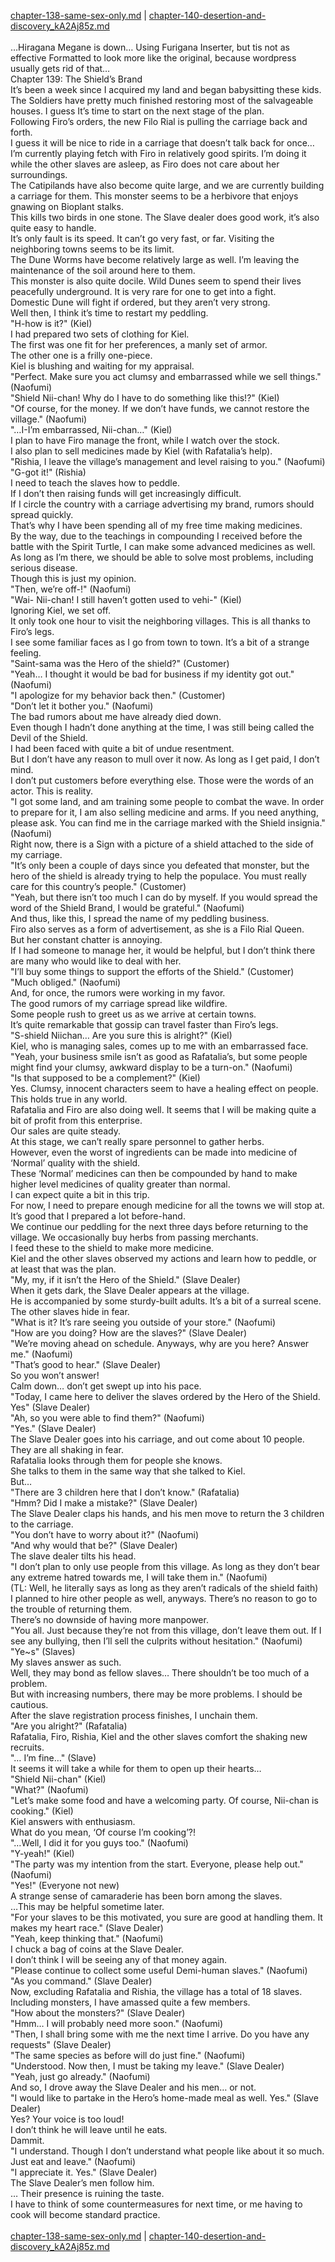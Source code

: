 [chapter-138-same-sex-only.md](./chapter-138-same-sex-only.md) | [chapter-140-desertion-and-discovery_kA2Aj85z.md](./chapter-140-desertion-and-discovery_kA2Aj85z.md) <br/>
<br/>
…Hiragana Megane is down… Using Furigana Inserter, but tis not as effective Formatted to look more like the original, because wordpress usually gets rid of that…<br/>
Chapter 139: The Shield’s Brand<br/>
It’s been a week since I acquired my land and began babysitting these kids.<br/>
The Soldiers have pretty much finished restoring most of the salvageable houses. I guess It’s time to start on the next stage of the plan.<br/>
Following Firo’s orders, the new Filo Rial is pulling the carriage back and forth.<br/>
I guess it will be nice to ride in a carriage that doesn’t talk back for once…<br/>
I’m currently playing fetch with Firo in relatively good spirits. I’m doing it while the other slaves are asleep, as Firo does not care about her surroundings.<br/>
The Catipilands have also become quite large, and we are currently building a carriage for them. This monster seems to be a herbivore that enjoys gnawing on Bioplant stalks.<br/>
This kills two birds in one stone. The Slave dealer does good work, it’s also quite easy to handle.<br/>
It’s only fault is its speed. It can’t go very fast, or far. Visiting the neighboring towns seems to be its limit.<br/>
The Dune Worms have become relatively large as well. I’m leaving the maintenance of the soil around here to them.<br/>
This monster is also quite docile. Wild Dunes seem to spend their lives peacefully underground. It is very rare for one to get into a fight.<br/>
Domestic Dune will fight if ordered, but they aren’t very strong.<br/>
Well then, I think it’s time to restart my peddling.<br/>
"H-how is it?" (Kiel)<br/>
I had prepared two sets of clothing for Kiel.<br/>
The first was one fit for her preferences, a manly set of armor.<br/>
The other one is a frilly one-piece.<br/>
Kiel is blushing and waiting for my appraisal.<br/>
"Perfect. Make sure you act clumsy and embarrassed while we sell things." (Naofumi)<br/>
"Shield Nii-chan! Why do I have to do something like this!?" (Kiel)<br/>
"Of course, for the money. If we don’t have funds, we cannot restore the village." (Naofumi)<br/>
"…I-I’m embarrassed, Nii-chan…" (Kiel)<br/>
I plan to have Firo manage the front, while I watch over the stock.<br/>
I also plan to sell medicines made by Kiel (with Rafatalia’s help).<br/>
"Rishia, I leave the village’s management and level raising to you." (Naofumi)<br/>
"G-got it!" (Rishia)<br/>
I need to teach the slaves how to peddle.<br/>
If I don’t then raising funds will get increasingly difficult.<br/>
If I circle the country with a carriage advertising my brand, rumors should spread quickly.<br/>
That’s why I have been spending all of my free time making medicines.<br/>
By the way, due to the teachings in compounding I received before the battle with the Spirit Turtle, I can make some advanced medicines as well.<br/>
As long as I’m there, we should be able to solve most problems, including serious disease.<br/>
Though this is just my opinion.<br/>
"Then, we’re off-!" (Naofumi)<br/>
"Wai- Nii-chan! I still haven’t gotten used to vehi-" (Kiel)<br/>
Ignoring Kiel, we set off.<br/>
It only took one hour to visit the neighboring villages. This is all thanks to Firo’s legs.<br/>
I see some familiar faces as I go from town to town. It’s a bit of a strange feeling.<br/>
"Saint-sama was the Hero of the shield?" (Customer)<br/>
"Yeah… I thought it would be bad for business if my identity got out." (Naofumi)<br/>
"I apologize for my behavior back then." (Customer)<br/>
"Don’t let it bother you." (Naofumi)<br/>
The bad rumors about me have already died down.<br/>
Even though I hadn’t done anything at the time, I was still being called the Devil of the Shield.<br/>
I had been faced with quite a bit of undue resentment.<br/>
But I don’t have any reason to mull over it now. As long as I get paid, I don’t mind.<br/>
I don’t put customers before everything else. Those were the words of an actor. This is reality.<br/>
"I got some land, and am training some people to combat the wave. In order to prepare for it, I am also selling medicine and arms. If you need anything, please ask. You can find me in the carriage marked with the Shield insignia." (Naofumi)<br/>
Right now, there is a Sign with a picture of a shield attached to the side of my carriage.<br/>
"It’s only been a couple of days since you defeated that monster, but the hero of the shield is already trying to help the populace. You must really care for this country’s people." (Customer)<br/>
"Yeah, but there isn’t too much I can do by myself. If you would spread the word of the Shield Brand, I would be grateful." (Naofumi)<br/>
And thus, like this, I spread the name of my peddling business.<br/>
Firo also serves as a form of advertisement, as she is a Filo Rial Queen.<br/>
But her constant chatter is annoying.<br/>
If I had someone to manage her, it would be helpful, but I don’t think there are many who would like to deal with her.<br/>
"I’ll buy some things to support the efforts of the Shield." (Customer)<br/>
"Much obliged." (Naofumi)<br/>
And, for once, the rumors were working in my favor.<br/>
The good rumors of my carriage spread like wildfire.<br/>
Some people rush to greet us as we arrive at certain towns.<br/>
It’s quite remarkable that gossip can travel faster than Firo’s legs.<br/>
"S-shield Niichan… Are you sure this is alright?" (Kiel)<br/>
Kiel, who is managing sales, comes up to me with an embarrassed face.<br/>
"Yeah, your business smile isn’t as good as Rafatalia’s, but some people might find your clumsy, awkward display to be a turn-on." (Naofumi)<br/>
"Is that supposed to be a complement?" (Kiel)<br/>
Yes. Clumsy, innocent characters seem to have a healing effect on people. This holds true in any world.<br/>
Rafatalia and Firo are also doing well. It seems that I will be making quite a bit of profit from this enterprise.<br/>
Our sales are quite steady.<br/>
At this stage, we can’t really spare personnel to gather herbs.<br/>
However, even the worst of ingredients can be made into medicine of ‘Normal’ quality with the shield.<br/>
These ‘Normal’ medicines can then be compounded by hand to make higher level medicines of quality greater than normal.<br/>
I can expect quite a bit in this trip.<br/>
For now, I need to prepare enough medicine for all the towns we will stop at. It’s good that I prepared a lot before-hand.<br/>
We continue our peddling for the next three days before returning to the village. We occasionally buy herbs from passing merchants.<br/>
I feed these to the shield to make more medicine.<br/>
Kiel and the other slaves observed my actions and learn how to peddle, or at least that was the plan.<br/>
"My, my, if it isn’t the Hero of the Shield." (Slave Dealer)<br/>
When it gets dark, the Slave Dealer appears at the village.<br/>
He is accompanied by some sturdy-built adults. It’s a bit of a surreal scene.<br/>
The other slaves hide in fear.<br/>
"What is it? It’s rare seeing you outside of your store." (Naofumi)<br/>
"How are you doing? How are the slaves?" (Slave Dealer)<br/>
"We’re moving ahead on schedule. Anyways, why are you here? Answer me." (Naofumi)<br/>
"That’s good to hear." (Slave Dealer)<br/>
So you won’t answer!<br/>
Calm down… don’t get swept up into his pace.<br/>
"Today, I came here to deliver the slaves ordered by the Hero of the Shield. Yes" (Slave Dealer)<br/>
"Ah, so you were able to find them?" (Naofumi)<br/>
"Yes." (Slave Dealer)<br/>
The Slave Dealer goes into his carriage, and out come about 10 people. They are all shaking in fear.<br/>
Rafatalia looks through them for people she knows.<br/>
She talks to them in the same way that she talked to Kiel.<br/>
But…<br/>
"There are 3 children here that I don’t know." (Rafatalia)<br/>
"Hmm? Did I make a mistake?" (Slave Dealer)<br/>
The Slave Dealer claps his hands, and his men move to return the 3 children to the carriage.<br/>
"You don’t have to worry about it?" (Naofumi)<br/>
"And why would that be?" (Slave Dealer)<br/>
The slave dealer tilts his head.<br/>
"I don’t plan to only use people from this village. As long as they don’t bear any extreme hatred towards me, I will take them in." (Naofumi)<br/>
(TL: Well, he literally says as long as they aren’t radicals of the shield faith)<br/>
I planned to hire other people as well, anyways. There’s no reason to go to the trouble of returning them.<br/>
There’s no downside of having more manpower.<br/>
"You all. Just because they’re not from this village, don’t leave them out. If I see any bullying, then I’ll sell the culprits without hesitation." (Naofumi)<br/>
"Ye~s" (Slaves)<br/>
My slaves answer as such.<br/>
Well, they may bond as fellow slaves… There shouldn’t be too much of a problem.<br/>
But with increasing numbers, there may be more problems. I should be cautious.<br/>
After the slave registration process finishes, I unchain them.<br/>
"Are you alright?" (Rafatalia)<br/>
Rafatalia, Firo, Rishia, Kiel and the other slaves comfort the shaking new recruits.<br/>
"… I’m fine…" (Slave)<br/>
It seems it will take a while for them to open up their hearts…<br/>
"Shield Nii-chan" (Kiel)<br/>
"What?" (Naofumi)<br/>
"Let’s make some food and have a welcoming party. Of course, Nii-chan is cooking." (Kiel)<br/>
Kiel answers with enthusiasm.<br/>
What do you mean, ‘Of course I’m cooking’?!<br/>
"…Well, I did it for you guys too." (Naofumi)<br/>
"Y-yeah!" (Kiel)<br/>
"The party was my intention from the start. Everyone, please help out." (Naofumi)<br/>
"Yes!" (Everyone not new)<br/>
A strange sense of camaraderie has been born among the slaves.<br/>
…This may be helpful sometime later.<br/>
"For your slaves to be this motivated, you sure are good at handling them. It makes my heart race." (Slave Dealer)<br/>
"Yeah, keep thinking that." (Naofumi)<br/>
I chuck a bag of coins at the Slave Dealer.<br/>
I don’t think I will be seeing any of that money again.<br/>
"Please continue to collect some useful Demi-human slaves." (Naofumi)<br/>
"As you command." (Slave Dealer)<br/>
Now, excluding Rafatalia and Rishia, the village has a total of 18 slaves.<br/>
Including monsters, I have amassed quite a few members.<br/>
"How about the monsters?" (Slave Dealer)<br/>
"Hmm… I will probably need more soon." (Naofumi)<br/>
"Then, I shall bring some with me the next time I arrive. Do you have any requests" (Slave Dealer)<br/>
"The same species as before will do just fine." (Naofumi)<br/>
"Understood. Now then, I must be taking my leave." (Slave Dealer)<br/>
"Yeah, just go already." (Naofumi)<br/>
And so, I drove away the Slave Dealer and his men… or not.<br/>
"I would like to partake in the Hero’s home-made meal as well. Yes." (Slave Dealer)<br/>
Yes? Your voice is too loud!<br/>
I don’t think he will leave until he eats.<br/>
Dammit.<br/>
"I understand. Though I don’t understand what people like about it so much. Just eat and leave." (Naofumi)<br/>
"I appreciate it. Yes." (Slave Dealer)<br/>
The Slave Dealer’s men follow him.<br/>
… Their presence is ruining the taste.<br/>
I have to think of some countermeasures for next time, or me having to cook will become standard practice.<br/>
<br/>
[chapter-138-same-sex-only.md](./chapter-138-same-sex-only.md) | [chapter-140-desertion-and-discovery_kA2Aj85z.md](./chapter-140-desertion-and-discovery_kA2Aj85z.md) <br/>
